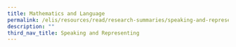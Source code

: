 ```yaml
---
title: Mathematics and Language
permalink: /elis/resources/read/research-summaries/speaking-and-representing/mathematics-and-language/
description: ""
third_nav_title: Speaking and Representing
---
```

